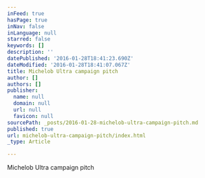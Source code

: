 ```yaml
---
inFeed: true
hasPage: true
inNav: false
inLanguage: null
starred: false
keywords: []
description: ''
datePublished: '2016-01-28T18:41:23.690Z'
dateModified: '2016-01-28T18:41:07.067Z'
title: Michelob Ultra campaign pitch
author: []
authors: []
publisher:
  name: null
  domain: null
  url: null
  favicon: null
sourcePath: _posts/2016-01-28-michelob-ultra-campaign-pitch.md
published: true
url: michelob-ultra-campaign-pitch/index.html
_type: Article

---
```

Michelob Ultra campaign pitch